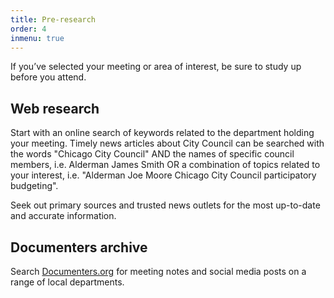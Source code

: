 ```yaml
---
title: Pre-research
order: 4
inmenu: true
---
```

If you’ve selected your meeting or area of interest, be sure to study up before you attend.

## Web research

Start with an online search of keywords related to the department holding your meeting. Timely news articles about City Council can be searched with the words "Chicago City Council" AND the names of specific council members, i.e. Alderman James Smith OR a combination of topics related to your interest, i.e. "Alderman Joe Moore Chicago City Council participatory budgeting".

Seek out primary sources and trusted news outlets for the most up-to-date and accurate information.

## Documenters archive

Search [Documenters.org](https://beta.documenters.org/) for meeting notes and social media posts on a range of local departments.
